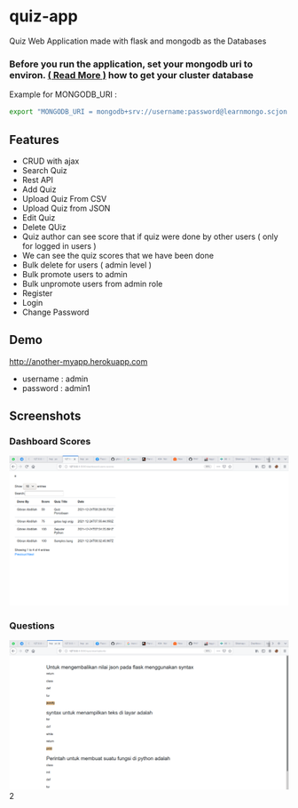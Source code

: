# quiz-app
Quiz Web Application made with flask and mongodb as the Databases

### Before you run the application, set your mongodb uri to environ. <a href='https://docs.atlas.mongodb.com/connect-to-cluster/'>( Read More )</a> how to get your cluster database
Example for MONGODB_URI :
```sh
export "MONGODB_URI = mongodb+srv://username:password@learnmongo.scjon.mongodb.net/myFirstDatabase?retryWrites=true&w=majority"
```

## Features 
- CRUD with ajax
- Search Quiz
- Rest API
- Add Quiz
- Upload Quiz From CSV
- Upload Quiz from JSON
- Edit Quiz
- Delete QUiz 
- Quiz author can see score that if quiz were done by other users ( only for logged in users ) 
- We can see the quiz scores that we have been done
- Bulk delete for users ( admin level ) 
- Bulk promote users to admin
- Bulk unpromote users from admin role 
- Register 
- Login 
- Change Password


## Demo 
<a href='http://another-myapp.herokuapp.com/'>http://another-myapp.herokuapp.com</a>
- username  : admin
- password : admin1

## Screenshots 
### Dashboard Scores 
![Screenshots](https://github.com/gibran-abdillah/quiz-app/raw/main/screenshots/dashboard_scores.png)

### Questions
![Questions](https://github.com/gibran-abdillah/quiz-app/raw/main/screenshots/questions.png)
2
